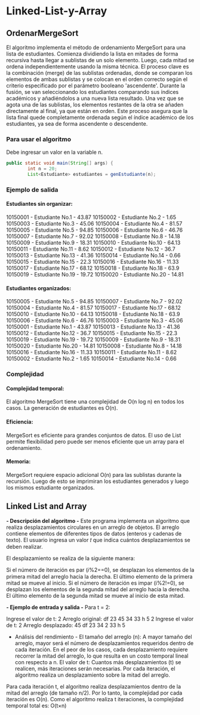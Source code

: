 # Linked-List-y-Array

## OrdenarMergeSort
El algoritmo implementa el método de ordenamiento MergeSort para una lista de estudiantes. Comienza dividiendo la lista en mitades de forma recursiva hasta llegar a sublistas de un solo elemento. Luego, cada mitad se ordena independientemente usando la misma técnica. El proceso clave es la combinación (merge) de las sublistas ordenadas, donde se comparan los elementos de ambas sublistas y se colocan en el orden correcto según el criterio especificado por el parámetro booleano 'ascendente'. Durante la fusión, se van seleccionando los estudiantes comparando sus índices académicos y añadiéndolos a una nueva lista resultado. Una vez que se agota una de las sublistas, los elementos restantes de la otra se añaden directamente al final, ya que están en orden. Este proceso asegura que la lista final quede completamente ordenada según el índice académico de los estudiantes, ya sea de forma ascendente o descendente.

### Para usar el algoritmo
Debe ingresar un valor en la variable n.

```java
public static void main(String[] args) {
        int n = 20;
        List<Estudiante> estudiantes = genEstudiante(n);
```
### Ejemplo de salida

#### Estudiantes sin organizar: 

10150001 - Estudiante No.1 - 43.87
10150002 - Estudiante No.2 - 1.65
10150003 - Estudiante No.3 - 45.06
10150004 - Estudiante No.4 - 81.57
10150005 - Estudiante No.5 - 94.85
10150006 - Estudiante No.6 - 46.76
10150007 - Estudiante No.7 - 92.02
10150008 - Estudiante No.8 - 14.18
10150009 - Estudiante No.9 - 18.31
10150010 - Estudiante No.10 - 64.13
10150011 - Estudiante No.11 - 8.62
10150012 - Estudiante No.12 - 36.7
10150013 - Estudiante No.13 - 41.36
10150014 - Estudiante No.14 - 0.66
10150015 - Estudiante No.15 - 22.3
10150016 - Estudiante No.16 - 11.33
10150017 - Estudiante No.17 - 68.12
10150018 - Estudiante No.18 - 63.9
10150019 - Estudiante No.19 - 19.72
10150020 - Estudiante No.20 - 14.81

#### Estudiantes organizados: 

10150005 - Estudiante No.5 - 94.85
10150007 - Estudiante No.7 - 92.02
10150004 - Estudiante No.4 - 81.57
10150017 - Estudiante No.17 - 68.12
10150010 - Estudiante No.10 - 64.13
10150018 - Estudiante No.18 - 63.9
10150006 - Estudiante No.6 - 46.76
10150003 - Estudiante No.3 - 45.06
10150001 - Estudiante No.1 - 43.87
10150013 - Estudiante No.13 - 41.36
10150012 - Estudiante No.12 - 36.7
10150015 - Estudiante No.15 - 22.3
10150019 - Estudiante No.19 - 19.72
10150009 - Estudiante No.9 - 18.31
10150020 - Estudiante No.20 - 14.81
10150008 - Estudiante No.8 - 14.18
10150016 - Estudiante No.16 - 11.33
10150011 - Estudiante No.11 - 8.62
10150002 - Estudiante No.2 - 1.65
10150014 - Estudiante No.14 - 0.66

### Complejidad

#### Complejidad temporal:
El algoritmo MergeSort tiene una complejidad de O(n log n) en todos los casos.
La generación de estudiantes es O(n).
#### Eficiencia:
MergeSort es eficiente para grandes conjuntos de datos.
El uso de List<Estudiante> permite flexibilidad pero puede ser menos eficiente que un array para el ordenamiento.
#### Memoria:
MergeSort requiere espacio adicional O(n) para las sublistas durante la recursión.
Luego de esto se imprimiran los estudiantes generados y luego los mismos estudiante organizados.

## Linked List and Array

**- Descripción del algoritmo -**
Este programa implementa un algoritmo que realiza desplazamientos circulares en un arreglo de objetos. El arreglo contiene elementos de diferentes tipos de datos (enteros y cadenas de texto). El usuario ingresa un valor 𝑡 que indica cuántos desplazamientos se deben realizar.

El desplazamiento se realiza de la siguiente manera:

Si el número de iteración es par (𝑖%2==0), se desplazan los elementos de la primera mitad del arreglo hacia la derecha. El último elemento de la primera mitad se mueve al inicio.
Si el número de iteración es impar (i%2!=0), se desplazan los elementos de la segunda mitad del arreglo hacia la derecha. El último elemento de la segunda mitad se mueve al inicio de esta mitad.

**- Ejemplo de entrada y salida -**
Para t = 2:

Ingrese el valor de t: 2
Arreglo original: 
df 23 45 34 33 h 5 2 
Ingrese el valor de t: 2
Arreglo desplazado: 
45 df 23 34 2 33 h 5 

- Análisis del rendimiento -
El tamaño del arreglo (n): A mayor tamaño del arreglo, mayor será el número de desplazamientos requeridos dentro de cada iteración. En el peor de los casos, cada desplazamiento requiere recorrer la mitad del arreglo, lo que resulta en un costo temporal lineal con respecto a n.
El valor de t: Cuantos más desplazamientos (t) se realicen, más iteraciones serán necesarias. Por cada iteración, el algoritmo realiza un desplazamiento sobre la mitad del arreglo.

Para cada iteración t, el algoritmo realiza desplazamientos dentro de la mitad del arreglo (de tamaño n/2). Por lo tanto, la complejidad por cada iteración es O(n). Como el algoritmo realiza t iteraciones, la complejidad temporal total es: O(t×n)
  
